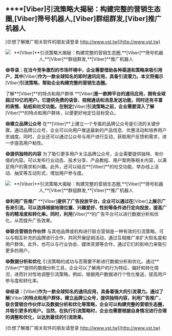 ## ****[Viber]**引流策略大揭秘：构建完整的营销生态圈,**[Viber]**筛号机器人,**[Viber]**群组群发,**[Viber]**推广机器人**

[😍想了解推广相关软件的朋友请登录 http://www.vst.tw](http://www.vst.tw)

 <center><img src="https://vst.tw/MP4/tuiguang/png/2.png" alt="**[Viber]**引流策略大揭秘：构建完整的营销生态圈,**[Viber]**筛号机器人,**[Viber]**群组群发,**[Viber]**推广机器人"></center>

**😄导语：在当今竞争激烈的市场环境中，企业需要借助各种渠道和策略来吸引用户，其中**[Viber]**作为一款全球知名的即时通讯应用，具备引流潜力。本文将揭示**[Viber]**引流策略，帮助企业构建完整的营销生态圈。**

了解**[Viber]**的特点和用户群体
**[Viber]**是一款跨平台的通讯应用，拥有全球超过10亿的用户。它提供免费的语音、视频通话和消息发送功能，同时还有丰富的表情、贴纸和社交功能。在制定**[Viber]**引流策略之前，企业需要深入了解**[Viber]**的特点和用户群体，以便更好地定位目标受众。

**😄建立品牌公众号**
在**[Viber]**上建立一个专属的品牌公众号是引流的关键步骤。通过品牌公众号，企业可以向用户推送最新的产品信息、优惠活动和培养用户忠诚度。同时，企业还可以通过公众号与用户进行互动，获取用户反馈和需求，进一步提高用户粘性。

**😄提供独特的内容**
为了吸引更多用户关注品牌公众号，企业需要提供独特、有价值的内容。可以发布行业动态、技术分享、产品教程、用户案例等相关内容，以满足用户的需求和兴趣。此外，还可以结合**[Viber]**的社交功能，举办线上活动、抽奖等互动形式，增加用户参与度。

 <center><img src="https://vst.tw/MP4/tuiguang/png/8.png" alt="**[Viber]**引流策略大揭秘：构建完整的营销生态圈,**[Viber]**筛号机器人,**[Viber]**群组群发,**[Viber]**推广机器人"></center>

**😄利用广告推广**
**[Viber]**提供了广告投放平台，企业可以通过在**[Viber]**上展示广告来引流。可以选择根据地理位置、兴趣爱好、性别等条件进行定向投放，提高广告的精准度和转化率。同时，利用**[Viber]**的广告平台可以进行数据分析和优化，从而提升广告效果。

**😄联合营销合作伙伴**
与其他品牌或机构进行联合营销是一种有效的引流策略。可以与相互补充的品牌进行合作，共同开展促销活动，通过互相推广来扩大知名度和用户群体。此外，也可以与行业协会、媒体资源等合作，通过它们的影响力来吸引更多的用户。

**😄数据分析和优化**
引流策略的成功与否需要不断进行数据分析和优化。通过**[Viber]**提供的数据分析工具，企业可以了解用户的行为特征、偏好和转化情况，进而针对性地调整引流策略。例如，根据用户数据进行个性化推送，提高用户参与度和转化率。

**😄结语：**[Viber]**作为一款全球知名的通讯应用，具备着强大的引流潜力。通过了解**[Viber]**的特点和用户群体，建立品牌公众号，提供独特内容，利用广告推广，联合营销合作伙伴以及数据分析和优化等策略，企业可以构建完整的营销生态圈，并吸引更多的用户。当然，在执行引流策略时，企业也需要根据自身情况进行合理的调整和优化，以达到最佳的引流效果。**

[😍想了解推广相关软件的朋友请登录 http://www.vst.tw](http://www.vst.tw)



